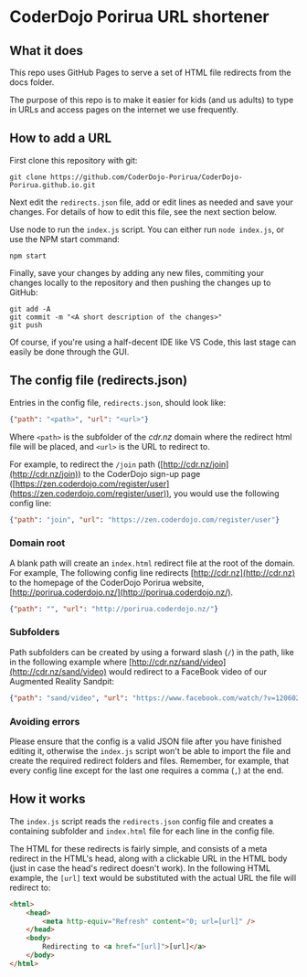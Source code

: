 # CoderDojo Porirua URL shortener

## What it does

This repo uses GitHub Pages to serve a set of HTML file redirects from the docs folder.

The purpose of this repo is to make it easier for kids (and us adults) to type in URLs and access pages on the internet we use frequently.

## How to add a URL

First clone this repository with git:

```shell
git clone https://github.com/CoderDojo-Porirua/CoderDojo-Porirua.github.io.git
```

Next edit the `redirects.json` file, add or edit lines as needed and save your changes. For details of how to edit this file, see the next section below.

Use node to run the `index.js` script. You can either run `node index.js`, or use the NPM start command:

```shell
npm start
```

Finally, save your changes by adding any new files, commiting your changes locally to the repository and then pushing the changes up to GitHub:

```shell
git add -A
git commit -m "<A short description of the changes>"
git push
```

Of course, if you're using a half-decent IDE like VS Code, this last stage can easily be done through the GUI.

## The config file (redirects.json)

Entries in the config file, `redirects.json`, should look like:

```json
{"path": "<path>", "url": "<url>"}
```

Where `<path>` is the subfolder of the _cdr.nz_ domain where the redirect html file will be placed, and `<url>` is the URL to redirect to.

For example, to redirect the `/join` path ([http://cdr.nz/join](http://cdr.nz/join)) to the CoderDojo sign-up page ([https://zen.coderdojo.com/register/user](https://zen.coderdojo.com/register/user)), you would use the following config line:

```json
{"path": "join", "url": "https://zen.coderdojo.com/register/user"}
```

### Domain root

A blank path will create an `index.html` redirect file at the root of the domain. For example, The following config line redirects [http://cdr.nz](http://cdr.nz) to the homepage of the CoderDojo Porirua website, [http://porirua.coderdojo.nz/](http://porirua.coderdojo.nz/).

```json
{"path": "", "url": "http://porirua.coderdojo.nz/"}
```

### Subfolders

Path subfolders can be created by using a forward slash (`/`) in the path, like in the following example where [http://cdr.nz/sand/video](http://cdr.nz/sand/video) would redirect to a FaceBook video of our Augmented Reality Sandpit:

```json
{"path": "sand/video", "url": "https://www.facebook.com/watch/?v=1206028526208272"}
```

### Avoiding errors

Please ensure that the config is a valid JSON file after you have finished editing it, otherwise the `index.js` script won't be able to import the file and create the required redirect folders and files. Remember, for example, that every config line except for the last one requires a comma (`,`) at the end.

## How it works

The `index.js` script reads the `redirects.json` config file and creates a containing subfolder and `index.html` file for each line in the config file.

The HTML for these redirects is fairly simple, and consists of a meta redirect in the HTML's head, along with a clickable URL in the HTML body (just in case the head's redirect doesn't work). In the following HTML example, the `[url]` text would be substituted with the actual URL the file will redirect to:

```html
<html>
	<head>
		<meta http-equiv="Refresh" content="0; url=[url]" />
	</head>
	<body>
		Redirecting to <a href="[url]">[url]</a>
	</body>
</html>
```
